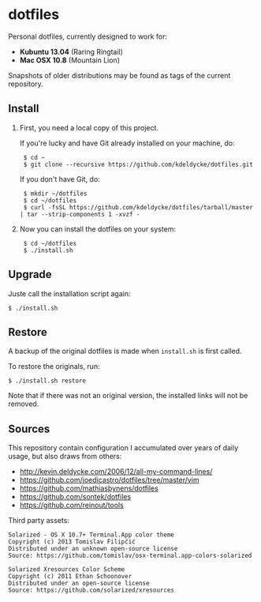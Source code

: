 dotfiles
========

Personal dotfiles, currently designed to work for:

  * **Kubuntu 13.04** (Raring Ringtail)
  * **Mac OSX 10.8** (Mountain Lion)

Snapshots of older distributions may be found as tags of the current repository.


Install
-------

1. First, you need a local copy of this project.

   If you're lucky and have Git already installed on your machine, do:

        $ cd ~
        $ git clone --recursive https://github.com/kdeldycke/dotfiles.git

   If you don't have Git, do:

        $ mkdir ~/dotfiles
        $ cd ~/dotfiles
        $ curl -fsSL https://github.com/kdeldycke/dotfiles/tarball/master | tar --strip-components 1 -xvzf -

2. Now you can install the dotfiles on your system:

        $ cd ~/dotfiles
        $ ./install.sh


Upgrade
-------

Juste call the installation script again:

    $ ./install.sh


Restore
-------

A backup of the original dotfiles is made when `install.sh` is first called.

To restore the originals, run:

    $ ./install.sh restore

Note that if there was not an original version, the installed links will not be removed.


Sources
-------

This repository contain configuration I accumulated over years of daily usage,
but also draws from others:

  * http://kevin.deldycke.com/2006/12/all-my-command-lines/
  * https://github.com/joedicastro/dotfiles/tree/master/vim
  * https://github.com/mathiasbynens/dotfiles
  * https://github.com/sontek/dotfiles
  * https://github.com/reinout/tools

Third party assets:

    Solarized - OS X 10.7+ Terminal.App color theme
    Copyright (c) 2013 Tomislav Filipčić
    Distributed under an unknown open-source license
    Source: https://github.com/tomislav/osx-terminal.app-colors-solarized

    Solarized Xresources Color Scheme
    Copyright (c) 2011 Ethan Schoonover
    Distributed under an open-source license
    Source: https://github.com/solarized/xresources
